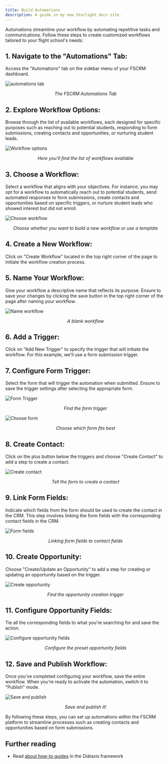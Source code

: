 ```yaml
---
title: Build Automations
description: A guide in my new Starlight docs site.
---
```


Automations streamline your workflow by automating repetitive tasks and communications. Follow these steps to create customized workflows tailored to your flight school's needs:

## 1. Navigate to the "Automations" Tab:
Access the "Automations" tab on the sidebar menu of your FSCRM dashboard.
   
![automations tab](/build-automations-guide/automations-tab.webp)
*<p style="text-align: center;">The FSCRM Automations Tab</p>*

## 2. Explore Workflow Options:
Browse through the list of available workflows, each designed for specific purposes such as reaching out to potential students, responding to form submissions, creating contacts and opportunities, or nurturing student leads.

![Workflow options](/build-automations-guide/workflow-options.webp)
*<p style="text-align: center;">Here you'll find the list of workflows available</p>*

## 3. Choose a Workflow:
Select a workflow that aligns with your objectives. For instance, you may opt for a workflow to automatically reach out to potential students, send automated responses to form submissions, create contacts and opportunities based on specific triggers, or nurture student leads who showed interest but did not enroll.

![Choose workflow](/build-automations-guide/choose-workflow.webp)
*<p style="text-align: center;">Choose whether you want to build a new workflow or use a template</p>*

## 4. Create a New Workflow:
Click on "Create Workflow" located in the top right corner of the page to initiate the workflow creation process.

## 5. Name Your Workflow:
Give your workflow a descriptive name that reflects its purpose. Ensure to save your changes by clicking the save button in the top right corner of the page after naming your workflow.

![Name workflow](/build-automations-guide/name-workflow.webp)
*<p style="text-align: center;">A blank workflow</p>*

## 6. Add a Trigger:
Click on "Add New Trigger" to specify the trigger that will initiate the workflow. For this example, we'll use a form submission trigger.

## 7. Configure Form Trigger:
Select the form that will trigger the automation when submitted. Ensure to save the trigger settings after selecting the appropriate form.

![Form Trigger](/build-automations-guide/form-trigger.webp)
*<p style="text-align: center;">Find the form trigger</p>*

![Choose form](/build-automations-guide/choose-form.webp)
*<p style="text-align: center;">Choose which form fits best</p>*

## 8. Create Contact:
Click on the plus button below the triggers and choose "Create Contact" to add a step to create a contact.

![Create contact](/build-automations-guide/create-contact.webp)
*<p style="text-align: center;">Tell the form to create a contact</p>*

## 9. Link Form Fields:
Indicate which fields from the form should be used to create the contact in the CRM. This step involves linking the form fields with the corresponding contact fields in the CRM.

![Form fields](/build-automations-guide/form-fields.webp)
*<p style="text-align: center;">Linking form fields to contact fields</p>*

## 10. Create Opportunity:
Choose "Create/Update an Opportunity" to add a step for creating or updating an opportunity based on the trigger.

![Create opportunity](/build-automations-guide/create-opportunity.webp)
*<p style="text-align: center;">Find the opportunity creation trigger</p>*

## 11. Configure Opportunity Fields:
Tie all the corresponding fields to what you're searching for and save the action.

![Configure opportunity fields](/build-automations-guide/configure-opportunity-field.webp)
*<p style="text-align: center;">Configure the preset opportunity fields</p>*

## 12. Save and Publish Workflow:
Once you've completed configuring your workflow, save the entire workflow. When you're ready to activate the automation, switch it to "Publish" mode.

![Save and publish](/build-automations-guide/save-and-publish.webp)
*<p style="text-align: center;">Save and publish it!</p>*

By following these steps, you can set up automations within the FSCRM platform to streamline processes such as creating contacts and opportunities based on form submissions.

## Further reading

- Read [about how-to guides](https://diataxis.fr/how-to-guides/) in the Diátaxis framework
